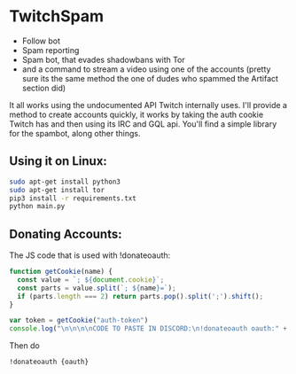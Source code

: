 # TwitchSpam

* Follow bot
* Spam reporting 
* Spam bot, that evades shadowbans with Tor 
* and a command to stream a video using one of the accounts (pretty sure its the same method the one of dudes who spammed the Artifact section did)

It all works using the undocumented API Twitch internally uses.
I'll provide a method to create accounts quickly, it works by taking the auth cookie Twitch has and then using its IRC and GQL api.
You'll find a simple library for the spambot, along other things.


## Using it on Linux:
```Bash
sudo apt-get install python3
sudo apt-get install tor
pip3 install -r requirements.txt
python main.py
```

## Donating Accounts:

The JS code that is used with !donateoauth:

```JavaScript
function getCookie(name) {
  const value = `; ${document.cookie}`;
  const parts = value.split(`; ${name}=`);
  if (parts.length === 2) return parts.pop().split(';').shift();
}

var token = getCookie("auth-token")
console.log("\n\n\n\nCODE TO PASTE IN DISCORD:\n!donateoauth oauth:" + token + "\n\n\n\n")
```

Then do
```
!donateoauth {oauth}
```